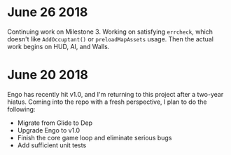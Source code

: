 # June 26 2018

Continuing work on Milestone 3. Working on satisfying `errcheck`, which doesn't
like `AddOccuptant()` or `preloadMapAssets` usage. Then the actual work begins
on HUD, AI, and Walls.

# June 20 2018

Engo has recently hit v1.0, and I'm returning to this project after
a two-year hiatus. Coming into the repo with a fresh perspective, I
plan to do the following:

- Migrate from Glide to Dep
- Upgrade Engo to v1.0
- Finish the core game loop and eliminate serious bugs
- Add sufficient unit tests
